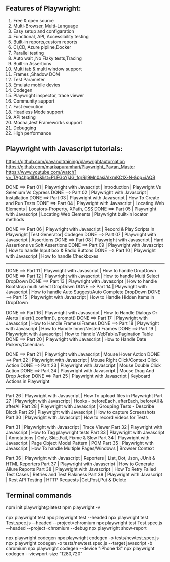 Features of Playwright:
----------------------

01. Free & open source
02. Multi-Browser, Multi-Language
03. Easy setup and configaration
04. Functional, API, Accessibility testing
05. Built-in reports,custom reports
06. CI,CD, Azure pipline,Docker
07. Parallel testing
08. Auto wait ,No Flaky tests,Tracing
09. Built-in Assertions
10. Multi tab & multi window support
11. Frames ,Shadow DOM
12. Test Parameter
13. Emulate mobile devies
14. Codegen
15. Playwright inspector, trace viewer
16. Community support
17. Fast execution
18. Headless Mode support
19. API testing
20. Mocha,Jest Frameworks support
21. Debugging
22. High performance




Playwright with Javascript tutorials:
------------------------------------
https://github.com/pavanoltraining/playwrightautomation
https://github.com/markapuramhari/Playwright_Pavan_Master
https://www.youtube.com/watch?v=_TAg4hpdlDU&list=PLFGoYjJG_fqrRjl9Mn0asiAIxmKC1X-N-&pp=iAQB


DONE ==> Part 01 | Playwright with Javascript | Introduction | Playwright Vs Selenium Vs Cypress
DONE ==> Part 02 | Playwright with Javascript | Installation
DONE ==> Part 03 | Playwright with Javascript | How To Create and Run Tests
DONE ==> Part 04 | Playwright with Javascript | Locating Web Elements | Locators-Property, XPath, CSS
DONE ==> Part 05 | Playwright with Javascript | Locating Web Elements | Playwright built-in locator methods


DONE ==> Part 06 | Playwright with Javascript | Record & Play Scripts In Playwright |Test Generator| Codegen
DONE ==> Part 07 | Playwright with Javascript | Assertions
DONE ==> Part 08 | Playwright with Javascript | Hard Assertions vs Soft Assertions
DONE ==> Part 09 | Playwright with Javascript | How to handle Input box & Radio Buttons
DONE ==> Part 10 | Playwright with Javascript | How to handle Checkboxes

---------------------------------------------------------------------------------------------

DONE ==> Part 11 | Playwright with Javascript | How to handle DropDown
DONE ==> Part 12 | Playwright with Javascript | How to handle Multi Select DropDown
DONE ==> Part 13 | Playwright with Javascript | How to handle Bootstrap multi select DropDown
DONE ==> Part 14 | Playwright with Javascript | How to handle Auto Suggest/Auto Complete DropDown
DONE ==> Part 15 | Playwright with Javascript | How to Handle Hidden Items in DropDown



DONE ==> Part 16 | Playwright with Javascript | How to Handle Dialogs Or Alerts | alert(),confirm(), prompt()
DONE ==> Part 17 | Playwright with Javascript | How to Handle Frames/iFrames
DONE ==> Part 18 | Playwright with Javascript | How to Handle Inner/Nested Frames
DONE ==> Part 19 | Playwright with Javascript | How to Handle WebTable/Pagination Table
DONE ==> Part 20 | Playwright with Javascript | How to Handle Date Pickers/Calendars



DONE ==> Part 21 | Playwright with Javascript | Mouse Hover Action
DONE ==> Part 22 | Playwright with Javascript | Mouse Right Click/Context Click Action
DONE ==> Part 23 | Playwright with Javascript | Mouse Double Click Action
DONE ==> Part 24 | Playwright with Javascript | Mouse Drag And Drop Action
DONE ==> Part 25 | Playwright with Javascript | Keyboard Actions in Playwright

--------------------------------------------------------------------------------------

Part 26 | Playwright with Javascript | How To upload files in Playwright
Part 27 | Playwright with Javascript | Hooks - beforeEach, afterEach, beforeAll & afterAll
Part 28 | Playwright with Javascript | Grouping Tests - Describe Block
Part 29 | Playwright with Javascript | How to capture Screenshots
Part 30 | Playwright with Javascript | How to record videos for Tests


Part 31 | Playwright with Javascript | Trace Viewer
Part 32 | Playwright with Javascript | How to Tag playwright tests
Part 33 | Playwright with Javascript | Annotations | Only, Skip,Fail, Fixme & Slow
Part 34 | Playwright with Javascript | Page Object Model Pattern | POM
Part 35 | Playwright with Javascript | How To handle Multiple Pages/Windows | Browser Context


Part 36 | Playwright with Javascript | Reporters | List, Dot, Json, JUnit & HTML Reporters
Part 37 | Playwright with Javascript | How to Generate Allure Reports
Part 38 | Playwright with Javascript | How To Retry Failed Test Cases | Retries and Test Flakiness
Part 39 | Playwright with Javascript | Rest API Testing | HTTP Requests |Get,Post,Put & Delete




Terminal commands
-----------------
npm init playwright@latest
npm playwright -v

npx playwright test
npx playwright test --headed
npx playwright test Test.spec.js --headed --project=chromium
npx playwright test Test.spec.js --headed --project=chromium --debug
npx playwright show-report

npx playwright codegen
npx playwright codegen -o tests/newtest.spec.js
npx playwright codegen -o tests/newtest.spec.js --target javascript -b chromium
npx playwright codegen  --device "iPhone 13"
npx playwright codegen --viewport-size "1280,720"


